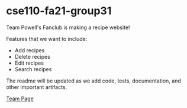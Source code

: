 # cse110-fa21-group31

Team Powell's Fanclub is making a recipe website!

Features that we want to include:
  - Add recipes
  - Delete recipes
  - Edit recipes
  - Search recipes

The readme will be updated as we add code, tests, documentation, and other important artifacts.

[Team Page](admin/team.md)
